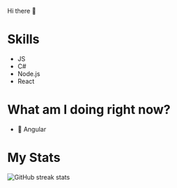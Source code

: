 Hi there 👋

# Skills  
- JS  
- C# 
- Node.js
- React 

# What am I doing right now? 
- 🌱 Angular

# My Stats  
![GitHub streak stats](https://github-readme-streak-stats.herokuapp.com/?user=Proxy004)  

